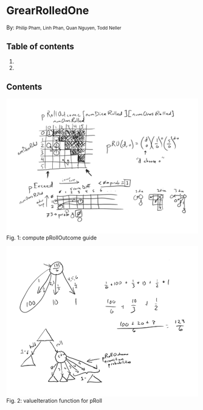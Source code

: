 # GrearRolledOne

By: <small>Philip Pham, Linh Phan, Quan Nguyen, Todd Neller</small>

## Table of contents
1.
1.

## Contents

![](assets/graph1.png)
Fig. 1: compute pRollOutcome guide

![](assets/graph2.png)
Fig. 2: valueIteration function for pRoll